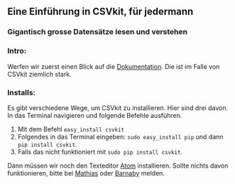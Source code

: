 ## Eine Einführung in CSVkit, für jedermann
### Gigantisch grosse Datensätze lesen und verstehen

### Intro:

Werfen wir zuerst einen Blick auf die [Dokumentation](https://csvkit.readthedocs.io/en/1.0.2/index.html). Die ist im Falle von CSVkit ziemlich stark.

### Installs:

Es gibt verschiedene Wege, um CSVkit zu installieren. Hier sind
drei davon. In das Terminal navigieren und folgende Befehle ausführen.

1. Mit dem Befehl ```easy_install csvkit```
2. Folgendes in das Terminal eingeben: ```sudo easy_install pip``` und dann ```pip install csvkit```.
3. Falls das nicht funktioniert mit ```sudo pip install csvkit```.

Dann müssen wir noch den Texteditor [Atom](https://atom.io/) installieren. Sollte nichts davon funktionieren, bitte bei [Mathias](mathias.born@bernerzeitung) oder [Barnaby](barnaby.skinner@sonntagszeitung.ch) melden.
